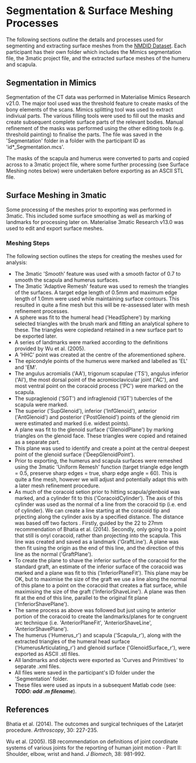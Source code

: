 # Segmentation & Surface Meshing Processes

The following sections outline the details and processes used for segmenting and extracting surface meshes from the [NMDID Dataset](https://nmdid.unm.edu/). Each participant has their own folder which includes the Mimics segmentation file, the 3matic project file, and the extracted surface meshes of the humeru and scapula.

## Segmentation in Mimics

Segmentation of the CT data was performed in Materialise Mimics Research v21.0. The major tool used was the threshold feature to create masks of the bony elements of the scans. Mimics splitting tool was used to extract indiviual parts. The various filling tools were used to fill out the masks and create subsequent complete surface parts of the relevant bodies. Manual refinement of the masks was performed using the other editing tools (e.g. threshold painting) to finalise the parts. The file was saved in the 'Segmentation' folder in a folder with the participant ID as 'id*_Segmentation.mcs'.

The masks of the scapula and humerus were converted to parts and copied across to a 3matic project file, where some further processing (see Surface Meshing notes below) were undertaken before exporting as an ASCII STL file.

## Surface Meshing in 3matic

Some processing of the meshes prior to exporting was performed in 3matic. This included some surface smoothing as well as marking of landmarks for processing later on. Materialise 3matic Research v13.0 was used to edit and export surface meshes. 

### Meshing Steps

The following section outlines the steps for creating the meshes used for analysis:

- The 3matic 'Smooth' feature was used with a smooth factor of 0.7 to smooth the scapula and humerus surfaces.
- The 3matic 'Adaptive Remesh' feature was used to remesh the triangles of the surfaces. A target edge length of 0.5mm and maximum edge length of 1.0mm were used while maintaining surface contours. This resulted in quite a fine mesh but this will be re-assessed later with mesh refinement processes.
- A sphere was fit to the humeral head ('HeadSphere') by marking selected triangles with the brush mark and fitting an analytical sphere to these. The triangles were copiedand retained in a new surface part to be exported later.
- A series of landmarks were marked according to the definitions provided by Wu et al. (2005).
- A 'HHC' point was created at the centre of the aforementioned sphere.
- The epicondyle points of the humerus were marked and labelled as 'EL' and 'EM'.
- The angulus acromialis ('AA'), trigonum scapulae ('TS'), angulus inferior ('AI'), the most dorsal point of the acromioclavicular joint ('AC'), and most ventral point on the coracoid process ('PC') were marked on the scapula.
- The supraglenoid ('SGT') and infraglenoid ('IGT') tubercles of the scapula were marked.
- The superior ('SupGlenoid'), inferior ('InfGlenoid'), anterior ('AntGlenoid') and posterior ('PostGlenoid') points of the glenoid rim were estimated and marked (i.e. widest points).
- A plane was fit to the glenoid surface ('GlenoidPlane') by marking triangles on the glenoid face. These triangles were copied and retained as a separate part.
- This plane was used to identify and create a point at the central deepest point of the glenoid surface ('DeepGlenoidPoint').
- Prior to exporting, the humerus and scapula surfaces were remeshed using the 3matic 'Uniform Remesh' function (target triangle edge length = 0.5, preserve sharp edges = true, sharp edge angle = 60). This is quite a fine mesh, however we will adjust and potentially adapt this with a later mesh refinement procedure.
- As much of the coracoid setion prior to hitting scapula/glenboid was marked, and a cylinder fit to this ('CoracoidCylinder'). The axis of this cylinder was used as the normal of a line from the coracoid tip (i.e. end of cylinder). We can create a line starting at the coracoid tip and prjecting along the cylinder axis by a specified distance. The distance was based off two factors . Firstly, guided by the 22 to 27mm recommendation of Bhatia et al. (2014). Secondly, only going to a point that still is onyl coracoid, rather than projecting into the scapula. This line was created and saved as a landmark ('GraftLine'). A plane was then fit using the origin as the end of this line, and the direction of this line as the normal ('GraftPlane').
- To create the plane to shave the inferior surface of the coracoid for the standard graft, an estimate of the inferior surface of the coracoid was marked and a plane was fit to this ('InferiorPlaneFit'). This plane may be OK, but to maximise the size of the graft we use a line along the normal of this plane to a point on the coracoid that creates a flat surface, while maximising the size of the graft ('InferiorShaveLine'). A plane was then fit at the end of this line, parallel to the original fit plane ('InferiorShavePlane').
- The same process as above was followed but just using te anterior portion of the coracoid to create the landmarks/planes for te congruent arc technique (i.e. 'AnteriorPlaneFit', 'AnteriorShaveLine', 'AnteriorShavePlane').
- The humerus ('Humerus_r') and scapula ('Scapula_r'), along with the extracted triangles of the humeral head surface ('HumerusArticulating_r') and glenoid surface ('GlenoidSurface_r'), were exported as ASCII .stl files.
- All landmarks and objects were exported as 'Curves and Primitives' to separate .xml files.
- All files were saved in the participant's ID folder under the 'Segmentation' folder.
- These files were used as inputs in a subsequent Matlab code (see: ***TODO: add .m filename***).

## References

Bhatia et al. (2014). The outcomes and surgical techniques of the Latarjet procedure. *Arthroscopy*, 30: 227-235. 

Wu et al. (2005). ISB recommendation on definitions of joint coordinate systems of various joints for the reporting of human joint motion - Part II: Shoulder, elbow, wrist and hand. *J Biomech*, 38: 981-992.